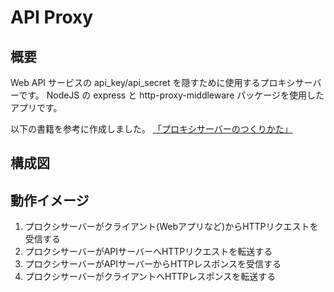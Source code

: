 # API Proxy
## 概要
Web API サービスの api_key/api_secret を隠すために使用するプロキシサーバーです。
NodeJS の express と http-proxy-middleware パッケージを使用したアプリです。

以下の書籍を参考に作成しました。
[「プロキシサーバーのつくりかた」](https://monotein.com/books/proxy-server-book)

## 構成図

## 動作イメージ
1. プロクシサーバーがクライアント(Webアプリなど)からHTTPリクエストを受信する
1. プロクシサーバーがAPIサーバーへHTTPリクエストを転送する
1. プロクシサーバーがAPIサーバーからHTTPレスポンスを受信する
1. プロクシサーバーがクライアントへHTTPレスポンスを転送する
